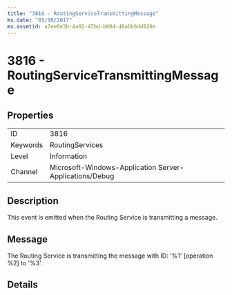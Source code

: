 ```yaml
---
title: "3816 - RoutingServiceTransmittingMessage"
ms.date: "03/30/2017"
ms.assetid: a7ee6e3b-4a02-47bd-b004-46abb6dd820e
---
```

# 3816 - RoutingServiceTransmittingMessage
## Properties  


|||  
|-|-|  
|ID|3816|  
|Keywords|RoutingServices|  
|Level|Information|  
|Channel|Microsoft-Windows-Application Server-Applications/Debug|  

## Description  
 This event is emitted when the Routing Service is transmitting a message.  

## Message  
 The Routing Service is transmitting the message with ID: '%1' [operation %2] to '%3'.  

## Details
